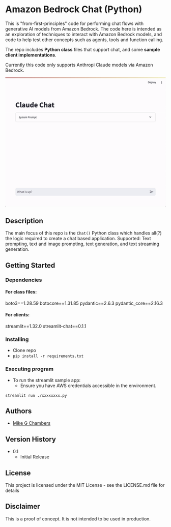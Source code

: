 # Amazon Bedrock Chat (Python) 

This is "from-first-principles" code for performing chat flows with generative AI models from Amazon Bedrock. The code here is intended as an exploration of techniques to interact with Amazon Bedrock models, and code to help test other concepts such as agents, tools and function calling. 

The repo includes __Python class__ files that support chat, and some __sample client implementations__.

Currently this code only supports Anthropi Claude models via Amazon Bedrock.

![StreamLit Demo](./img/streamlit_demo.gif "demo_ui_chat_stream.py in action")

## Description

The main focus of this repo is the `Chat()` Python class which handles all(?) the logic required to create a chat based application. Supported: Text prompting, text and image prompting, text generation, and text streaming generation.

## Getting Started

### Dependencies

#### For class files:
boto3==1.28.59
botocore==1.31.85
pydantic==2.6.3
pydantic_core==2.16.3

#### For clients:
streamlit==1.32.0
streamlit-chat==0.1.1


### Installing

* Clone repo
* `pip install -r requirements.txt`

### Executing program

* To run the streamlit sample app:
    * Ensure you have AWS credentials accessible in the environment.

```
streamlit run ./xxxxxxxx.py
```

## Authors

 - [Mike G Chambers](https://linkedin.com/in/mikegchambers)

## Version History

* 0.1
    * Initial Release

## License

This project is licensed under the MIT License - see the LICENSE.md file for details

## Disclaimer

This is a proof of concept. It is not intended to be used in production.